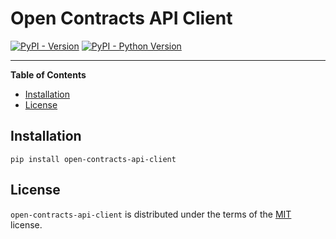 # Open Contracts API Client

[![PyPI - Version](https://img.shields.io/pypi/v/open-contracts-api-client.svg)](https://pypi.org/project/open-contracts-api-client)
[![PyPI - Python Version](https://img.shields.io/pypi/pyversions/open-contracts-api-client.svg)](https://pypi.org/project/open-contracts-api-client)

-----

**Table of Contents**

- [Installation](#installation)
- [License](#license)

## Installation

```console
pip install open-contracts-api-client
```

## License

`open-contracts-api-client` is distributed under the terms of the [MIT](https://spdx.org/licenses/MIT.html) license.
